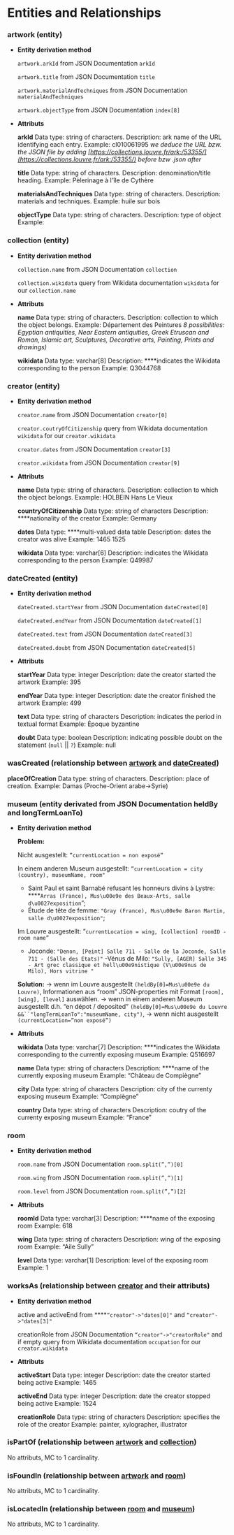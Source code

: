 # Entities and Relationships

### artwork (entity)

- **Entity derivation method**
    
    `artwork.arkId` from JSON Documentation `arkId`
    
    `artwork.title` from JSON Documentation `title`
    
    `artwork.materialAndTechniques` from JSON Documentation `materialAndTechniques`
    
    `artwork.objectType` from JSON Documentation `index[8]`
    
- **Attributs**
    
    **arkId**
    Data type: string of characters.
    Description: ark name of the URL identifying each entry.
    Example: cl010061995
    *we deduce the URL bzw. the JSON file by adding [https://collections.louvre.fr/ark:/53355/](https://collections.louvre.fr/ark:/53355/) before bzw .json after*
    
    **title**
    Data type: string of characters.
    Description: denomination/title heading.
    Example: Pèlerinage à l'île de Cythère
    
    **materialsAndTechniques**
    Data type: string of characters.
    Description: materials and techniques.
    Example: huile sur bois
    
    **objectType**
    Data type: string of characters.
    Description: type of object
    Example: 
    

### collection (entity)

- **Entity derivation method**
    
    `collection.name` from JSON Documentation `collection`
    
    `collection.wikidata` query from Wikidata documentation  `wikidata` for our `collection.name`
    
- **Attributs**
    
    **name**
    Data type: string of characters.
    Description: collection to which the object belongs.
    Example: Département des Peintures
    *8 possibilities: Egyptian antiquities, Near Eastern antiquities, Greek Etruscan and Roman, Islamic art, Sculptures, Decorative arts, Painting, Prints and drawings)*
    
    **wikidata**
    Data type: varchar[8]
    Description: ****indicates the Wikidata corresponding to the person
    Example: Q3044768
    

### creator (entity)

- **Entity derivation method**
    
    `creator.name` from JSON Documentation `creator[0]`
    
    `creator.coutryOfCitizenship` query from Wikidata documentation  `wikidata` for our `creator.wikidata`
    
    `creator.dates` from JSON Documentation `creator[3]`
    
    `creator.wikidata` from JSON Documentation `creator[9]`
    
- **Attributs**
    
    **name**
    Data type: string of characters.
    Description: collection to which the object belongs.
    Example: HOLBEIN Hans Le Vieux
    
    **countryOfCitizenship**
    Data type: string of characters
    Description: ****nationality of the creator
    Example: Germany
    
    **dates**
    Data type: ****multi-valued data table 
    Description: dates the creator was alive
    Example: 1465 1525
    
    **wikidata**
    Data type: varchar[6]
    Description: indicates the Wikidata corresponding to the person
    Example: Q49987
    

### dateCreated (entity)

- **Entity derivation method**
    
    `dateCreated.startYear` from JSON Documentation `dateCreated[0]`
    
    `dateCreated.endYear` from JSON Documentation `dateCreated[1]`
    
    `dateCreated.text` from JSON Documentation `dateCreated[3]`
    
    `dateCreated.doubt` from JSON Documentation `dateCreated[5]`
    
- **Attributs**
    
    **startYear**
    Data type: integer
    Description: date the creator started the artwork
    Example: 395
    
    **endYear**
    Data type: integer
    Description: date the creator finished the artwork
    Example: 499
    
    **text**
    Data type: string of characters
    Description: indicates the period in textual format
    Example: Époque byzantine
    
    **doubt**
    Data type: boolean
    Description: indicating possible doubt on the statement (`null` || `?`)
    Example: null
    

### wasCreated (relationship between [artwork](https://www.notion.so/Entities-and-Relationships-c106d18d273b42f39fd91b71060e8e74) and [dateCreated](https://www.notion.so/Entities-and-Relationships-c106d18d273b42f39fd91b71060e8e74))

**placeOfCreation**
Data type: string of characters.
Description: place of creation.
Example: Damas (Proche-Orient arabe->Syrie)

### museum (entity derivated from JSON Documentation heldBy and longTermLoanTo)

- **Entity derivation method**
    
    **Problem:**
    
    Nicht ausgestellt: `”currentLocation = non exposé”`
    
    In einem anderen Museum ausgestellt: 
    `”currentLocation = city (country), museumName, room"`
    - Saint Paul et saint Barnabé refusant les honneurs divins à Lystre: ****`Arras (France), Mus\u00e9e des Beaux-Arts, salle d\u0027exposition`”; 
    - Étude de tête de femme: `"Gray (France), Mus\u00e9e Baron Martin, salle d\u0027exposition"`;
    
    Im Louvre ausgestellt:
    ”`currentLocation = wing, [collection] roomID - room name”`
    - Joconde: `"Denon, [Peint] Salle 711 - Salle de la Joconde, Salle 711 - (Salle des Etats)"`
    -Vénus de Milo: `"Sully, [AGER] Salle 345 - Art grec classique et hell\u00e9nistique (V\u00e9nus de Milo), Hors vitrine "`
    
    **Solution:**
    → wenn im Louvre ausgestellt `(heldBy[0]=Mus\u00e9e du Louvre)`, Informationen aus “room” JSON-properties mit Format `[room], [wing], [level]` auswählen.
    → wenn in einem anderen Museum ausgestellt d.h. “en dépot / deposited” `(heldBy[0]=Mus\u00e9e du Louvre &&``"longTermLoanTo":"museumName, city")`, 
    → wenn nicht ausgestellt `(currentLocation=”non exposé”)`
    
- **Attributs**
    
    **wikidata**
    Data type: varchar[7]
    Description: ****indicates the Wikidata corresponding to the currently exposing museum
    Example: Q516697
    
    **name**
    Data type: string of characters
    Description: ****name of the currently exposing museum
    Example: “Château de Compiègne”
    
    **city**
    Data type: string of characters
    Description: city of the currenty exposing museum
    Example: “Compiègne”
    
    **country**
    Data type: string of characters
    Description: coutry of the currenty exposing museum
    Example: “France”
    

### room

- **Entity derivation method**
    
    `room.name` from JSON Documentation `room.split(”,”)[0]`
    
    `room.wing` from JSON Documentation `room.split(”,”)[1]`
    
    `room.level` from JSON Documentation `room.split(”,”)[2]`
    
- **Attributs**
    
    **roomId**
    Data type: varchar[3]
    Description: ****name of the exposing room
    Example: 618
    
    **wing**
    Data type: string of characters
    Description: wing of the exposing room
    Example: “Aile Sully”
    
    **level**
    Data type: varchar[1]
    Description: level of the exposing room
    Example: 1
    

### worksAs (relationship between [creator](https://www.notion.so/Entities-and-Relationships-c106d18d273b42f39fd91b71060e8e74) and their attributs)

- **Entity derivation method**
    
    active and activeEnd from ****`“creator"->"dates[0]"` and `“creator"->"dates[3]"`
    
    creationRole from JSON Documentation `“creator"->"creatorRole"` and if empty query from Wikidata documentation  `occupation` for our `creator.wikidata`
    
- **Attributs**
    
    **activeStart**
    Data type: integer
    Description: date the creator started being active
    Example: 1465
    
    **activeEnd**
    Data type: integer
    Description: date the creator stopped being active
    Example: 1524
    
    **creationRole**
    Data type: string of characters
    Description: specifies the role of the creator
    Example: painter, xylographer, illustrator
    

### isPartOf (relationship between [artwork](https://www.notion.so/Entities-and-Relationships-c106d18d273b42f39fd91b71060e8e74) and [collection](https://www.notion.so/Entities-and-Relationships-c106d18d273b42f39fd91b71060e8e74))

No attributs, MC to 1 cardinality.

### isFoundIn (relationship between [artwork](https://www.notion.so/Entities-and-Relationships-c106d18d273b42f39fd91b71060e8e74) and [room](https://www.notion.so/Entities-and-Relationships-c106d18d273b42f39fd91b71060e8e74))

No attributs, MC to 1 cardinality.

### isLocatedIn (relationship between [room](https://www.notion.so/Entities-and-Relationships-c106d18d273b42f39fd91b71060e8e74) and [museum](https://www.notion.so/Entities-and-Relationships-c106d18d273b42f39fd91b71060e8e74))

No attributs, MC to 1 cardinality.